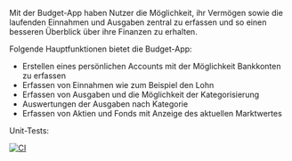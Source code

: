 Mit der Budget-App haben Nutzer die Möglichkeit, ihr Vermögen sowie die laufenden Einnahmen und Ausgaben zentral zu erfassen und so einen besseren Überblick über ihre Finanzen zu erhalten.

Folgende Hauptfunktionen bietet die Budget-App:
- Erstellen eines persönlichen Accounts mit der Möglichkeit Bankkonten zu erfassen
- Erfassen von Einnahmen wie zum Beispiel den Lohn
- Erfassen von Ausgaben und die Möglichkeit der Kategorisierung
- Auswertungen der Ausgaben nach Kategorie
- Erfassen von Aktien und Fonds mit Anzeige des aktuellen Marktwertes

Unit-Tests:

[![CI](https://github.com/yan-b/budget-app-frontend/actions/workflows/ci.yml/badge.svg)](https://github.com/yan-b/budget-app-frontend/actions/workflows/ci.yml)